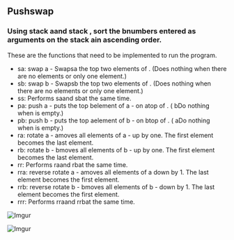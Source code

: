 Pushswap
--------------------------------------
### Using stack aand stack , sort the bnumbers entered as arguments on the stack ain ascending order.

These are the functions that need to be implemented to run the program.
- sa: swap a - Swapsa the top two elements of . (Does nothing when there are no elements or only one element.)
- sb: swap b - Swapsb the top two elements of . (Does nothing when there are no elements or only one element.)
- ss: Performs saand sbat the same time.
- pa: push a - puts the top belement of a - on atop of . ( bDo nothing when is empty.)
- pb: push b - puts the top aelement of b - on btop of . ( aDo nothing when is empty.)
- ra: rotate a - amoves all elements of a - up by one. The first element becomes the last element.
- rb: rotate b - bmoves all elements of b - up by one. The first element becomes the last element.
- rr: Performs raand rbat the same time.
- rra: reverse rotate a - amoves all elements of a down by 1. The last element becomes the first element.
- rrb: reverse rotate b - bmoves all elements of b - down by 1. The last element becomes the first element.
- rrr: Performs rraand rrbat the same time.

![Imgur](https://imgur.com/9Mit3Hy.png)

![Imgur](https://imgur.com/Rn6C729.png)
